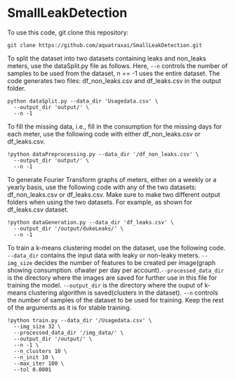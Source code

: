 # SmallLeakDetection

To use this code, git clone this repository:
```
git clone https://github.com/aquatraxai/SmallLeakDetection.git
```
 
To split the dataset into two datasets containing leaks and non_leaks meters, use the dataSplit.py file as follows. Here, ```--n``` controls the number of samples to be used from the dataset, n == -1 uses the entire dataset. The code generates two files: df_non_leaks.csv and df_leaks.csv in the output folder.
```
python dataSplit.py --data_dir 'Usagedata.csv' \
  --output_dir 'output/' \
  --n -1  
```

To fill the missing data, i.e., fill in the consumption for the missing days for each meter, use the following code with either df_non_leaks.csv or df_leaks.csv.  
```
!python dataPreprocessing.py --data_dir '/df_non_leaks.csv' \
  --output_dir 'output/' \
  --n -1
```

To generate Fourier Transform graphs of meters, either on a weekly or a yearly basis, use the following code with any of the two datasets: df_non_leaks.csv or df_leaks.csv. Make sure to make two different output folders when using the two datasets. For example, as shown for df_leaks.csv dataset.
```
!python dataGeneration.py --data_dir 'df_leaks.csv' \
  --output_dir '/output/dukeLeaks/' \
  --n -1
```

To train a k-means clustering model on the dataset, use the following code. ```--data_dir``` contains the input data with leaky or non-leaky meters. ```--img_size``` decides the number of features to be created per image(graph showing consumption. ofwater per day per account).```--processed_data_dir``` is the directory where the images are saved for further use in this file for training the model. ```--output_dir``` is the directory where the ouput of k-means clustering algorithm is saved(clusters in the dataset). ```--n``` controls the number of samples of the dataset to be used for training. Keep the rest of the arguments as it is for stable training. 
```
!python train.py --data_dir '/Usagedata.csv' \
  --img_size 32 \
  --processed_data_dir '/img_data/' \
  --output_dir '/output/' \
  --n -1 \
  --n_clusters 10 \
  --n_init 10 \
  --max_iter 100 \
  --tol 0.0001
```

